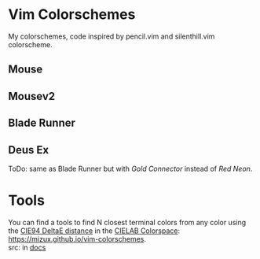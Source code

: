 # Vim Colorschemes
My colorschemes, code inspired by pencil.vim and silenthill.vim colorscheme.
## Mouse 

## Mousev2

## Blade Runner

## Deus Ex
ToDo: same as Blade Runner but with *Gold Connector* instead of *Red Neon*.

# Tools
You can find a tools to find N closest terminal colors from any color using the
[CIE94 DeltaE distance](https://en.wikipedia.org/wiki/Color_difference#CIE94) in the
[CIELAB Colorspace](https://en.wikipedia.org/wiki/CIELAB_color_space): https://mizux.github.io/vim-colorschemes.  
src: in [docs](docs)
